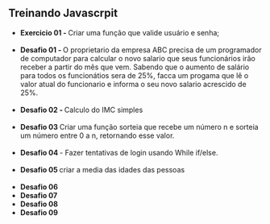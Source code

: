## Treinando Javascrpit

- <b>Exercicio 01 - </b> Criar uma função que valide usuário e senha; <br><br>
- <b> Desafio 01 - </b> O proprietario da empresa ABC precisa de um programador de computador
para calcular o novo salario que seus funcionários irão receber a partir
do mês que vem. Sabendo que o aumento de salário para todos os funcionátios
sera de 25%, facca um progama que lê o valor atual do funcionario e informa
o seu novo salario acrescido de 25%. <br> <br>
- <b>Desafio 02 - </b> Calculo do IMC simples  <br><br>
- <b> Desafio 03 </b> Criar uma função sorteia que recebe um número n e sorteia um número entre 0 a n, retornando esse valor.  <br><br> 
- <b> Desafio 04 </b> - Fazer tentativas de login usando While if/else. <br><br>
- <b> Desafio 05 </b> criar a media das idades das pessoas <br><br>
- <b> Desafio 06 </b>
- <b> Desafio 07 </b>
- <b> Desafio 08 </b>
- <b> Desafio 09 </b>
